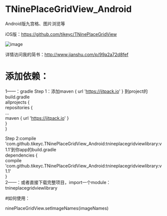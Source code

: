 # TNinePlaceGridView_Android
Android版九宫格、图片浏览等    

iOS版：https://github.com/tikeyc/TNinePlaceGridView  

![image](https://github.com/tikeyc/TikeycAndroid/blob/master/Readme/screen2.gif)      

详情访问我的简书：http://www.jianshu.com/p/99a2a72d8fef   


# 添加依赖：

1——：gradle
Step 1：添加maven { url 'https://jitpack.io' } 到project的build.gradle         
allprojects {    
   repositories {    
      ...    
      maven { url 'https://jitpack.io' }    
   }    
}    

Step 2:compile 'com.github.tikeyc.TNinePlaceGridView_Android:tnineplacegridviewlibrary:v1.1'到你app的build.gradle    
dependencies {     
    compile 'com.github.tikeyc.TNinePlaceGridView_Android:tnineplacegridviewlibrary:v1.1'    
}    
2——：或者直接下载完整项目，import一个module：tnineplacegridviewlibrary    

#如何使用：    

ninePlaceGridView.setImageNames(imageNames)
